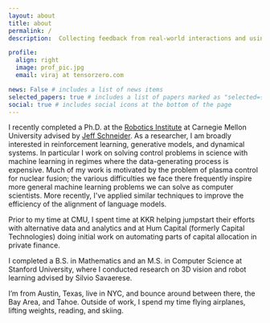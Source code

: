 ```yaml
---
layout: about
title: about
permalink: /
description:  Collecting feedback from real-world interactions and using it to improve future decision making.

profile:
  align: right
  image: prof_pic.jpg
  email: viraj at tensorzero.com

news: False # includes a list of news items
selected_papers: true # includes a list of papers marked as "selected={true}"
social: true # includes social icons at the bottom of the page
---
```

I recently completed a Ph.D. at the [Robotics Institute](https://ri.cmu.edu) at Carnegie Mellon University advised by [Jeff Schneider](https://www.cs.cmu.edu/~schneide/). As a researcher, I am broadly interested in reinforcement learning, generative models, and dynamical systems. In particular I work on solving control problems in science with machine learning in regimes where the data-generating process is expensive. Much of my work is motivated by the problem of plasma control for nuclear fusion; the various difficulties we face there frequently inspire more general machine learning problems we can solve as computer scientists. More recently, I've applied similar techniques to improve the efficiency of the alignment of language models.

Prior to my time at CMU, I spent time at KKR helping jumpstart their efforts with alternative data and analytics and at Hum Capital (formerly Capital Technologies) doing initial work on automating parts of capital allocation in private finance.

I completed a B.S. in Mathematics and an M.S. in Computer Science at Stanford University, where I conducted research on 3D vision and robot learning advised by Silvio Savaerese.

I’m from Austin, Texas, live in NYC, and bounce around between there, the Bay Area, and Tahoe. Outside of work, I spend my time flying airplanes, lifting weights, reading, and skiing.
